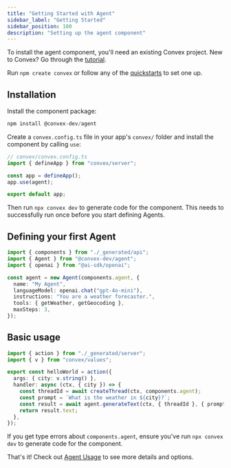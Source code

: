 ```yaml
---
title: "Getting Started with Agent"
sidebar_label: "Getting Started"
sidebar_position: 100
description: "Setting up the agent component"
---
```


To install the agent component, you'll need an existing Convex project. New to
Convex? Go through the [tutorial](https://docs.convex.dev/tutorial/).

Run `npm create convex` or follow any of the
[quickstarts](https://docs.convex.dev/home) to set one up.

## Installation

Install the component package:

```ts
npm install @convex-dev/agent
```

Create a `convex.config.ts` file in your app's `convex/` folder and install the
component by calling `use`:

```ts
// convex/convex.config.ts
import { defineApp } from "convex/server";

const app = defineApp();
app.use(agent);

export default app;
```

Then run `npx convex dev` to generate code for the component. This needs to
successfully run once before you start defining Agents.

## Defining your first Agent

```ts
import { components } from "./_generated/api";
import { Agent } from "@convex-dev/agent";
import { openai } from "@ai-sdk/openai";

const agent = new Agent(components.agent, {
  name: "My Agent",
  languageModel: openai.chat("gpt-4o-mini"),
  instructions: "You are a weather forecaster.",
  tools: { getWeather, getGeocoding },
  maxSteps: 3,
});
```

## Basic usage

```ts
import { action } from "./_generated/server";
import { v } from "convex/values";

export const helloWorld = action({
  args: { city: v.string() },
  handler: async (ctx, { city }) => {
    const threadId = await createThread(ctx, components.agent);
    const prompt = `What is the weather in ${city}?`;
    const result = await agent.generateText(ctx, { threadId }, { prompt });
    return result.text;
  },
});
```

If you get type errors about `components.agent`, ensure you've run
`npx convex dev` to generate code for the component.

That's it! Check out [Agent Usage](./agent-usage.mdx) to see more details and
options.
